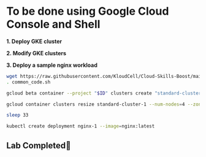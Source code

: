 # **To be done using Google Cloud Console and Shell**

**1. Deploy GKE cluster**

**2. Modify GKE clusters**

**3. Deploy a sample nginx workload**

```bash
wget https://raw.githubusercontent.com/KloudCell/Cloud-Skills-Boost/main/resources/common_code.sh 2> /dev/null
. common_code.sh

gcloud beta container --project "$ID" clusters create "standard-cluster-1" --zone $ZONE

gcloud container clusters resize standard-cluster-1 --num-nodes=4 --zone $ZONE -q

sleep 33

kubectl create deployment nginx-1 --image=nginx:latest
```

## Lab Completed🎉